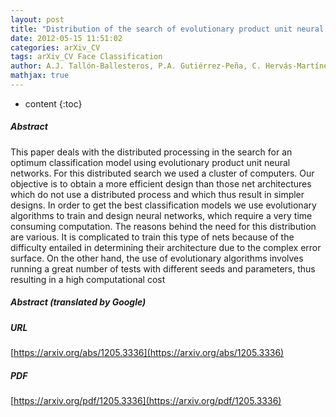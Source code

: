 ```yaml
---
layout: post
title: "Distribution of the search of evolutionary product unit neural networks for classification"
date: 2012-05-15 11:51:02
categories: arXiv_CV
tags: arXiv_CV Face Classification
author: A.J. Tallón-Ballesteros, P.A. Gutiérrez-Peña, C. Hervás-Martínez
mathjax: true
---
```


* content
{:toc}

##### Abstract
This paper deals with the distributed processing in the search for an optimum classification model using evolutionary product unit neural networks. For this distributed search we used a cluster of computers. Our objective is to obtain a more efficient design than those net architectures which do not use a distributed process and which thus result in simpler designs. In order to get the best classification models we use evolutionary algorithms to train and design neural networks, which require a very time consuming computation. The reasons behind the need for this distribution are various. It is complicated to train this type of nets because of the difficulty entailed in determining their architecture due to the complex error surface. On the other hand, the use of evolutionary algorithms involves running a great number of tests with different seeds and parameters, thus resulting in a high computational cost

##### Abstract (translated by Google)


##### URL
[https://arxiv.org/abs/1205.3336](https://arxiv.org/abs/1205.3336)

##### PDF
[https://arxiv.org/pdf/1205.3336](https://arxiv.org/pdf/1205.3336)


